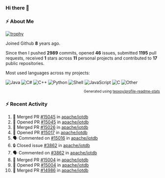 ### Hi there 👋

### :zap: About Me

[![trophy](https://github-profile-trophy.vercel.app/?username=HTHou&theme=onedark)](https://github.com/ryo-ma/github-profile-trophy)
   
Joined Github **8** years ago.

Since then I pushed **2989** commits, opened **46** issues, submitted **1195** pull requests, received **1** stars across **11** personal projects and contributed to **17** public repositories.

Most used languages across my projects:

![Java](https://img.shields.io/static/v1?style=flat-square&label=%E2%A0%80&color=555&labelColor=%23b07219&message=Java%EF%B8%B189.3%25)
![C#](https://img.shields.io/static/v1?style=flat-square&label=%E2%A0%80&color=555&labelColor=%23178600&message=C%23%EF%B8%B13.9%25)
![C++](https://img.shields.io/static/v1?style=flat-square&label=%E2%A0%80&color=555&labelColor=%23f34b7d&message=C%2B%2B%EF%B8%B12.7%25)
![Python](https://img.shields.io/static/v1?style=flat-square&label=%E2%A0%80&color=555&labelColor=%233572A5&message=Python%EF%B8%B10.7%25)
![Shell](https://img.shields.io/static/v1?style=flat-square&label=%E2%A0%80&color=555&labelColor=%2389e051&message=Shell%EF%B8%B10.7%25)
![JavaScript](https://img.shields.io/static/v1?style=flat-square&label=%E2%A0%80&color=555&labelColor=%23f1e05a&message=JavaScript%EF%B8%B10.5%25)
![C](https://img.shields.io/static/v1?style=flat-square&label=%E2%A0%80&color=555&labelColor=%23555555&message=C%EF%B8%B10.4%25)
![Other](https://img.shields.io/static/v1?style=flat-square&label=%E2%A0%80&color=555&labelColor=%23ededed&message=Other%EF%B8%B11.4%25)

<p align="right"><sub>Generated using <a href="https://github.com/marketplace/actions/profile-readme-stats">teoxoy/profile-readme-stats</a></sub></p>


<!--![](https://github.com/HTHou/HTHou/blob/output/github-contribution-grid-snake.svg)-->

<!--![Haonan Hou's github stats](https://github-readme-stats.vercel.app/api?username=HTHou&count_private=true&show_icons=true&theme=onedark)-->

<!--![Haonan Hou's wakatime stats](https://github-readme-stats.vercel.app/api/wakatime?username=HTHou&layout=compact&theme=onedark)-->

<!--![Top Langs](https://github-readme-stats.vercel.app/api/top-langs/?username=HTHou&theme=onedark&layout=compact)-->

### :zap: Recent Activity
<!--START_SECTION:activity-->
1. 🎉 Merged PR [#15045](https://github.com/apache/iotdb/pull/15045) in [apache/iotdb](https://github.com/apache/iotdb)
2. 💪 Opened PR [#15045](https://github.com/apache/iotdb/pull/15045) in [apache/iotdb](https://github.com/apache/iotdb)
3. 🎉 Merged PR [#15026](https://github.com/apache/iotdb/pull/15026) in [apache/iotdb](https://github.com/apache/iotdb)
4. 💪 Opened PR [#15017](https://github.com/apache/iotdb/pull/15017) in [apache/iotdb](https://github.com/apache/iotdb)
5. 🗣 Commented on [#15016](https://github.com/apache/iotdb/issues/15016#issuecomment-2699683669) in [apache/iotdb](https://github.com/apache/iotdb)
6. 🔒 Closed issue [#3862](https://github.com/apache/iotdb/issues/3862) in [apache/iotdb](https://github.com/apache/iotdb)
7. 🗣 Commented on [#3862](https://github.com/apache/iotdb/issues/3862#issuecomment-2699582066) in [apache/iotdb](https://github.com/apache/iotdb)
8. 🎉 Merged PR [#15004](https://github.com/apache/iotdb/pull/15004) in [apache/iotdb](https://github.com/apache/iotdb)
9. 💪 Opened PR [#15004](https://github.com/apache/iotdb/pull/15004) in [apache/iotdb](https://github.com/apache/iotdb)
10. 🎉 Merged PR [#14986](https://github.com/apache/iotdb/pull/14986) in [apache/iotdb](https://github.com/apache/iotdb)
<!--END_SECTION:activity-->

<!--
**HTHou/HTHou** is a ✨ _special_ ✨ repository because its `README.md` (this file) appears on your GitHub profile.

Here are some ideas to get you started:

- 🔭 I’m currently working on ...
- 🌱 I’m currently learning ...
- 👯 I’m looking to collaborate on ...
- 🤔 I’m looking for help with ...
- 💬 Ask me about ...
- 📫 How to reach me: ...
- 😄 Pronouns: ...
- ⚡ Fun fact: ...
-->
